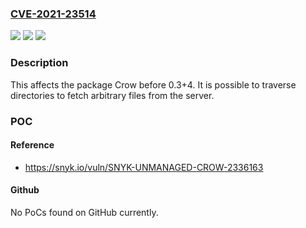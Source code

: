### [CVE-2021-23514](https://cve.mitre.org/cgi-bin/cvename.cgi?name=CVE-2021-23514)
![](https://img.shields.io/static/v1?label=Product&message=Crow&color=blue)
![](https://img.shields.io/static/v1?label=Version&message=%3C%200.3%2B4%20&color=brighgreen)
![](https://img.shields.io/static/v1?label=Vulnerability&message=Path%20Traversal&color=brighgreen)

### Description

This affects the package Crow before 0.3+4. It is possible to traverse directories to fetch arbitrary files from the server.

### POC

#### Reference
- https://snyk.io/vuln/SNYK-UNMANAGED-CROW-2336163

#### Github
No PoCs found on GitHub currently.

